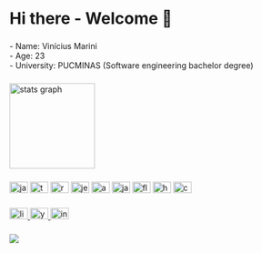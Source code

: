 <h1 align="left">Hi there - Welcome 🦁</h1>

###
<p align="left">- Name: Vinícius Marini<br>- Age: 23<br>- University: PUCMINAS (Software engineering bachelor degree)</p>

###
<div align="left">
  <img src="https://github-readme-stats.vercel.app/api?hide_title=true&hide_rank=false&show_icons=true&include_all_commits=true&count_private=true&disable_animations=false&theme=dracula&locale=en&hide_border=false&username=marinisz" height="150" alt="stats graph"  />

###
<div align="left">
  <img src="https://cdn.jsdelivr.net/gh/devicons/devicon/icons/javascript/javascript-original.svg" height="20" width="32" alt="javascript logo"  />
  <img src="https://cdn.jsdelivr.net/gh/devicons/devicon/icons/typescript/typescript-original.svg" height="20" width="32" alt="typescript logo"  />
  <img src="https://cdn.jsdelivr.net/gh/devicons/devicon/icons/react/react-original.svg" height="20" width="32" alt="react logo"  />
  <img src="https://cdn.jsdelivr.net/gh/devicons/devicon/icons/jest/jest-plain.svg" height="20" width="32" alt="jest logo"  />
  <img src="https://cdn.jsdelivr.net/gh/devicons/devicon/icons/angularjs/angularjs-original.svg" height="20" width="32" alt="angularjs logo"  />
  <img src="https://cdn.jsdelivr.net/gh/devicons/devicon/icons/java/java-original.svg" height="20" width="32" alt="java logo"  />
  <img src="https://cdn.jsdelivr.net/gh/devicons/devicon/icons/flutter/flutter-original.svg" height="20" width="32" alt="flutter logo"  />
  <img src="https://cdn.jsdelivr.net/gh/devicons/devicon/icons/html5/html5-original.svg" height="20" width="32" alt="html5 logo"  />
  <img src="https://cdn.jsdelivr.net/gh/devicons/devicon/icons/css3/css3-original.svg" height="20" width="32" alt="css3 logo"  />
</div>

###
<div align="left">
  <a href="https://www.linkedin.com/in/marinisz/" target="_blank">
    <img src="https://raw.githubusercontent.com/maurodesouza/profile-readme-generator/master/src/assets/icons/social/linkedin/default.svg" width="32" height="20" alt="linkedin logo"  />
  </a>
  <a href="https://www.youtube.com/channel/UCWyHWLH0Hr0DeTm63bbdiiQ" target="_blank">
    <img src="https://raw.githubusercontent.com/maurodesouza/profile-readme-generator/master/src/assets/icons/social/youtube/default.svg" width="32" height="20" alt="youtube logo"  />
  </a>
  <a href="https://www.instagram.com/marinitrips/" target="_blank">
    <img src="https://raw.githubusercontent.com/maurodesouza/profile-readme-generator/master/src/assets/icons/social/instagram/default.svg" width="32" height="20" alt="instagram logo"  />
  </a>
</div>

###
<div align="left">
  <img src="https://visitor-badge.laobi.icu/badge?page_id=vimarini.vimarini&"  />
</div>

###
